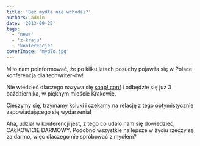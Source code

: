 ```yaml
---
title: 'Bez mydła nie wchodzi?'
authors: admin
date: '2013-09-25'
tags:
  - 'news'
  - 'z-kraju'
  - 'konferencje'
coverImage: 'mydlo.jpg'
---
```


Miło nam poinformować, że po kilku latach posuchy pojawiła się w Polsce
konferencja dla techwriter-ów!

<!--truncate-->

Nie wiedzieć dlaczego nazywa się [soap! conf](http://www.soapconf.com/) i
odbędzie się już 3 października, w pięknym mieście Krakowie.

Cieszymy się, trzymamy kciuki i czekamy na relację z tego optymistycznie
zapowiadającego się wydarzenia!

Aha, udział w konferencji jest, z tego co udało nam się dowiedzieć, CAŁKOWICIE
DARMOWY. Podobno wszystkie najlepsze w życiu rzeczy są za darmo, więc dlaczego
nie spróbować z mydłem?
